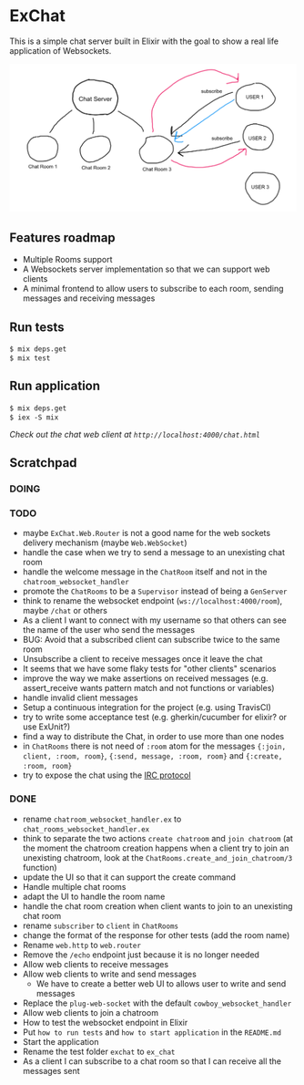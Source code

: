 # ExChat

This is a simple chat server built in Elixir with the goal to show a real life application of Websockets.

![the sketch](/sketch.png?raw=true)

## Features roadmap

- Multiple Rooms support
- A Websockets server implementation so that we can support web clients
- A minimal frontend to allow users to subscribe to each room, sending messages and receiving messages

## Run tests

```
$ mix deps.get
$ mix test
```

## Run application

```
$ mix deps.get
$ iex -S mix
```

_Check out the chat web client at `http://localhost:4000/chat.html`_

## Scratchpad

### DOING

### TODO

- maybe `ExChat.Web.Router` is not a good name for the web sockets delivery mechanism (maybe `Web.WebSocket`)
- handle the case when we try to send a message to an unexisting chat room
- handle the welcome message in the `ChatRoom` itself and not in the `chatroom_websocket_handler`
- promote the `ChatRooms` to be a `Supervisor` instead of being a `GenServer`
- think to rename the websocket endpoint (`ws://localhost:4000/room`), maybe `/chat` or others
- As a client I want to connect with my username so that others can see the name of the user who send the messages
- BUG: Avoid that a subscribed client can subscribe twice to the same room
- Unsubscribe a client to receive messages once it leave the chat
- It seems that we have some flaky tests for "other clients" scenarios
- improve the way we make assertions on received messages (e.g. assert_receive wants pattern match and not functions or variables)
- handle invalid client messages
- Setup a continuous integration for the project (e.g. using TravisCI)
- try to write some acceptance test (e.g. gherkin/cucumber for elixir? or use ExUnit?)
- find a way to distribute the Chat, in order to use more than one nodes
- in `ChatRooms` there is not need of `:room` atom for the messages `{:join, client, :room, room}`, `{:send, message, :room, room}` and `{:create, :room, room}`
- try to expose the chat using the [IRC protocol](https://tools.ietf.org/html/rfc1459)

### DONE

- rename `chatroom_websocket_handler.ex` to `chat_rooms_websocket_handler.ex`
- think to separate the two actions `create chatroom` and `join chatroom` (at the moment the chatroom creation happens when a client try to join an unexisting chatroom, look at the `ChatRooms.create_and_join_chatroom/3` function)
- update the UI so that it can support the create command
- Handle multiple chat rooms
- adapt the UI to handle the room name
- handle the chat room creation when client wants to join to an unexisting chat room
- rename `subscriber` to `client` in `ChatRooms`
- change the format of the response for other tests (add the room name)
- Rename `web.http` to `web.router`
- Remove the `/echo` endpoint just because it is no longer needed
- Allow web clients to receive messages
- Allow web clients to write and send messages
  - We have to create a better web UI to allows user to write and send messages
- Replace the `plug-web-socket` with the default `cowboy_websocket_handler`
- Allow web clients to join a chatroom
- How to test the websocket endpoint in Elixir
- Put `how to run tests` and `how to start application` in the `README.md`
- Start the application
- Rename the test folder `exchat` to `ex_chat`
- As a client I can subscribe to a chat room so that I can receive all the messages sent
